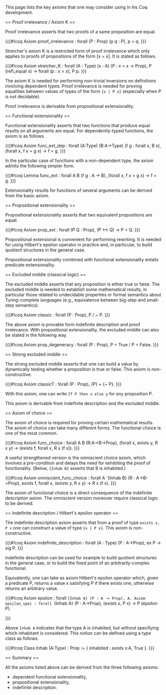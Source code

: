 This page lists the key axioms that one may consider using in his Coq development.

== Proof irrelevance / Axiom K ==

Proof irrelevance asserts that two proofs of a same proposition are equal.

{{{#!coq 
Axiom proof_irrelevance : 
  forall (P : Prop) (p q : P), p = q.
}}}

Streicher's axiom K is a restricted form of proof irrelevance which only
applies to proofs of propositions of the form [x = x]. It is stated as follows.

{{{#!coq 
Axiom streicher_K : forall (A : Type) (x : A) (P : x = x -> Prop),
  P (refl_equal x) -> forall (p : x = x), P p.
}}}

The axiom K is needed for performing non-trivial inversions 
on definitions involving dependent types.
Proof irrelevance is needed for proving equalities between values
of types of the form `{x | P x}` (especially when P is not decidable).

Proof irrelevance is derivable from propositional extensionality.


== Functional extensionality ==

Functional extensionality asserts that two functions that produce
equal results on all arguments are equal. 
For dependently-typed functions, the axiom is as follows.

{{{#!coq 
Axiom func_ext_dep : forall (A:Type) (B:A->Type) (f g : forall x, B x),
  (forall x, f x = g x) -> f = g.
}}}

In the particular case of functions with a non-dependent type,
the axiom admits the following simpler form.

{{{#!coq 
Lemma func_ext : forall A B (f g : A -> B),
  (forall x, f x = g x) -> f = g.
}}}

Extensionality results for functions of several arguments can 
be derived from the basic axiom.


== Propositional extensionality ==

Propositional extensionality asserts that two equivalent
propositions are equal.

{{{#!coq 
Axiom prop_ext : forall (P Q : Prop), 
  (P <-> Q) -> P = Q.
}}}

Propositional extensional is convenient for performing rewriting.
It is needed for using Hilbert's epsilon operator in practice and,
in particular, to build quotient structures in the general case.

Propositional extensionality combined with functional extensionality
entails predicate extensionality. 


== Excluded middle (classical logic) ==

The excluded middle asserts that any proposition is either true 
or false. The excluded middle is needed to establish some mathematical
results, in particular those related to undecidable properties or
formal semantics about Turing-complete languages (e.g., equivalence
between big-step and small-step semantics).

{{{#!coq 
Axiom classic : forall (P : Prop), P \/ ~ P.
}}}

The above axiom is provable form indefinite description and proof irrelevance.
With propositional extensionality, the excluded middle can also be
stated in the following way.

{{{#!coq 
Axiom prop_degeneracy : forall (P : Prop),
   P = True \/ P = False.
}}}


== Strong excluded middle ==

The strong excluded middle asserts that one can build a value
by dynamically testing whether a proposition is true or false.
This axiom is non-constructive.

{{{#!coq 
Axiom classicT : forall (P : Prop), {P} + {~ P}.
}}}

With this axiom, one can write `If P then x else y`
for any proposition P.

This axiom is derivable from indefinite description 
and the excluded middle.


== Axiom of choice ==

The axiom of choice is required for proving certain
mathematical results.
The axiom of choice can take many different forms.
The functional choice is one of the most common.

{{{#!coq 
Axiom func_choice : forall A B (R:A->B->Prop),
  (forall x, exists y, R x y) ->
  (exists f, forall x, R x (f x)).
}}}

A useful strengthened version is the omniscient choice axiom,
which involves a pre-condition and delays the need for exhibiting
the proof of functionality.
(Below, `{Inhab B}` asserts that B is inhabited.)

{{{#!coq 
Axiom omniscient_func_choice : forall A `{Inhab B} (R : A->B->Prop),
  exists f, forall x, (exists y, R x y) -> R x (f x).
}}}

The axiom of functional choice is a direct consequence of 
the indefinite description axiom. The omniscient version
moreover require classical logic to be derived.


== Indefinite description / Hilbert's epsilon operator ==

The indefinite description axiom asserts that from a proof of type
`exists x, P x` one can construct a value of type `{x | P x}`.
This axiom is non-constructive.

{{{#!coq 
Axiom indefinite_description : forall (A : Type) (P : A->Prop), 
   ex P -> sig P.
}}}

Indefinite description can be used for example to build
quotient structures in the general case, or to build 
the fixed point of an arbitrarily-complex functional.

Equivalently, one can take as axiom Hilbert's epsilon operator
which, given a predicate P, returns a value x satisfying P if
there exists one, otherwise returns an arbitrary value.

{{{#!coq 
Axiom epsilon : forall `{Inhab A} (P : A -> Prop), A.
Axiom epsilon_spec : forall `{Inhab A} (P : A->Prop),
  (exists x, P x) -> P (epsilon P).

}}}

Above `Inhab A` indicates that the type A is inhabited, but without
specifying which inhabitant is considered. This notion can be defined
using a type class as follows.

{{{#!coq 
Class Inhab (A:Type) : Prop := 
  { inhabited : exists x:A, True }.
}}}


== Summary ==

All the axioms listed above can be derived from the three following axioms:
 * dependent functional extensionality,
 * propositional extensionality,
 * indefinite description.

